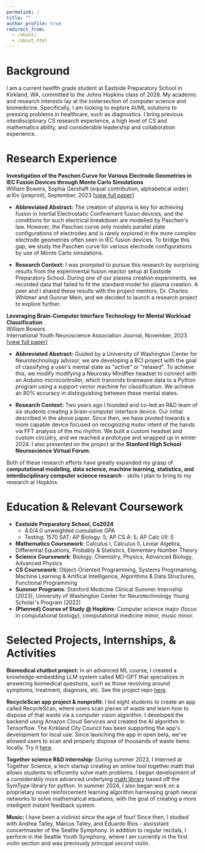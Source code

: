 ```yaml
---
permalink: /
title: ""
author_profile: true
redirect_from: 
  - /about/
  - /about.html
---
```


Background
======
I am a current twelfth grade student at Eastside Preparatory School in Kirkland, WA, committed to the Johns Hopkins class of 2028. My academic and research interests lay at the instersection of computer science and biomedicine. Specifically, I am looking to explore AI/ML solutions to pressing problems in healthcare, such as diagnostics. I bring previous interdisciplinary CS research experience, a high level of CS and mathematics ability, and considerable leadership and collaboration experience.

Research Experience
======

**Investigation of the Paschen Curve for Various Electrode Geometries in IEC Fusion Devices through Monte Carlo Simulations**  
William Bowers, Sophia Gershaft (equal contribution, alphabetical order)  
arXiv (preprint), September, 2023 [[view full paper](https://arxiv.org/abs/2309.07184)]
* **Abbreviated Abstract:** The creation of plasma is key for achieving fusion in Inertial Electrostatic Confinement fusion devices, and the conditions for such electrical breakdown are modelled by Paschen's law. However, the Paschen curve only models parallel plate configurations of electrodes and is rarely explored in the more complex electrode geometries often seen in IEC fusion devices. To bridge this gap, we study the Paschen curve for various electrode configurations by use of Monte Carlo simulations. 

* **Research Context:** I was prompted to pursue this research by surprising results from the experimental fusion reactor setup at Eastside Preparatory School. During one of our plasma creation experiments, we recorded data that failed to fit the standard model for plasma creation. A peer and I shared these results with the project mentors, Dr. Charles Whitmer and Gunnar Mein, and we decided to launch a research project to explore further. 

**Leveraging Brain-Computer Interface Technology for Mental Workload Classification**  
William Bowers  
International Youth Neuroscience Association Journal, November, 2023 [[view full paper](https://drive.google.com/drive/u/0/folders/1rMte2kMAicbLDzT-beIL8QT7o2eP3eAE)]
* **Abbreviated Abstract:** Guided by a University of Washington Center for Neurotechnology advisor, we are developing a BCI project with the goal of classifying a user's mental state as "active" or "relaxed". To achieve this, we modify modifying a Neurosky Mindflex headset to connect with an Arduino microcontroller, which transmits brainwave data to a Python program using a support vector machine for classification. We achieve an 80% accuracy in distinguishing between these mental states.

* **Research Context:** Two years ago I founded and co-led an R&D team of six students creating a brain-computer interface device. Our initial described in the above paper. Since then, we have pivoted towards a more capable device focused on recognizing motor intent of the hands via FFT analysis of the mu rhythm. We built a custom headset and custom circuitry, and we reached a prototype and wrapped up in winter 2024. I also presented on the project at the **Stanford High School Neuroscience Virtual Forum**. 

Both of these research efforts have greatly expanded my grasp of **computational modeling, data science, machine learning, statistics, and interdisciplinary computer science research** - skills I plan to bring to my research at Hopkins.

Education & Relevant Coursework
======
* **Eastside Preparatory School, Co2024**
  * 4.0/4.0 unweighted cumulative GPA
  * Testing: 1570 SAT; AP Biology: 5; AP CS A: 5; AP Calc I/II: 5
* **Mathematics Coursework**: Calculus I, Calculus II, Linear Algebra, Differential Equations, Probably & Statistics, Elementary Number Theory
* **Science Coursework**: Biology, Chemistry, Physics, Advanced Biology, Advanced Physics
* **CS Coursework**: Object-Oriented Programming, Systems Progrmaming, Machine Learning & Artifical Intelligence, Algorithms & Data Structures, Functional Programming
* **Summer Programs**: Stanford Medicine Clinical Summer Internship (2023), University of Washington Center for Neurotechnology Young Scholar's Program (2022)
* **(Planned) Course of Study @ Hopkins**: Computer science major (focus in computational biology), computational medicine minor, music minor.

Selected Projects, Internships, & Activities
======

**Biomedical chatbot project:** In an advanced ML course, I created a knowledge-embedding LLM system called MD-GPT that specializes in answering biomedical questions, such as those revolving around symptoms, treatment, diagnosis, etc. See the project repo [here](https://github.com/WilliamB-EPS/md-gpt).

**RecycleScan app project & nonprofit:** I led eight students to create an app called RecycleScan, where users scan pieces of waste and learn how to dispose of that waste via a computer vision algorithm. I developed the backend using Amazon Cloud Services and created the AI algorithm in Tensorflow. The Kirkland City Council has been supporting the app's development for local use. Since launching the app in open beta, we've allowed users to scan and properly dispose of thousands of waste items locally. Try it [here](https://www.theplasticproject.org/recyclescan).

**Together science R&D internship:** During summer 2023, I interned at Together Science, a tech startup creating an online tool together.math that allows students to efficiently solve math problems. I began development of a considerably more advanced underlying [math library](https://github.com/together-science/symtype) based off the SymType library for python. In summer 2024, I also began work on a proprietary novel reinforcement learning algorithm harnessing graph neural networks to solve mathematical equations, with the goal of creating a more intelligent instant feedback system.

**Music:** I have been a violinist since the age of four! Since then, I studied with Andrea Talley, Marcus Talley, and Eduardo Rios - assisstant concertmaster of the Seattle Symphony. In addition to regular recitals, I perform in the Seattle Youth Symphony, where I am currently in the first violin section and was previously principal second violin.